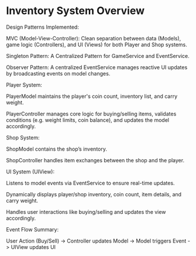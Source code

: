 # Inventory System Overview

Design Patterns Implemented:

MVC (Model-View-Controller): Clean separation between data (Models), game logic (Controllers), and UI (Views) for both Player and Shop systems.

Singleton Pattern: A Centralized Pattern for GameService and EventService.

Observer Pattern: A centralized EventService manages reactive UI updates by broadcasting events on model changes.

Player System:

PlayerModel maintains the player's coin count, inventory list, and carry weight.

PlayerController manages core logic for buying/selling items, validates conditions (e.g. weight limits, coin balance), and updates the model accordingly.

Shop System:

ShopModel contains the shop’s inventory.

ShopController handles item exchanges between the shop and the player.

UI System (UIView):

Listens to model events via EventService to ensure real-time updates.

Dynamically displays player/shop inventory, coin count, item details, and carry weight.

Handles user interactions like buying/selling and updates the view accordingly.

Event Flow Summary:

User Action (Buy/Sell) -> Controller updates Model -> Model triggers Event -> UIView updates UI
